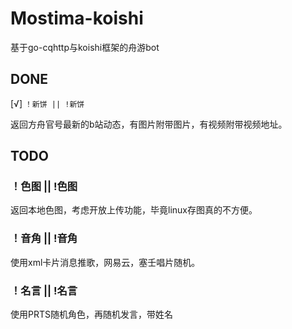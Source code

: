 # Mostima-koishi
基于go-cqhttp与koishi框架的舟游bot
## DONE

[√] `！新饼 || !新饼`

返回方舟官号最新的b站动态，有图片附带图片，有视频附带视频地址。
## TODO


### ！色图 || !色图

返回本地色图，考虑开放上传功能，毕竟linux存图真的不方便。

### ！音角 || !音角

使用xml卡片消息推歌，网易云，塞壬唱片随机。

### ！名言 || !名言

使用PRTS随机角色，再随机发言，带姓名
